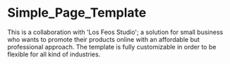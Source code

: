 # Simple_Page_Template

This is a collaboration with 'Los Feos Studio'; a solution for small business who wants to promote their products online with an affordable but professional approach. The template is fully customizable in order to be flexible for all kind of industries.
